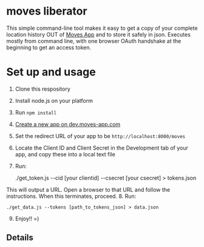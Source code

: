 moves liberator
=========

This simple command-line tool makes it easy to get a copy of your complete location history OUT of [Moves App](http://moves-app.com) and to store it safely in json.  Executes mostly from command line, with one browser OAuth handshake at the beginning to get an access token. 

Set up and usage
==

1. Clone this respository
2. Install node.js on your platform
3. Run ``npm install``
4. [Create a new app on dev.moves-app.com](https://dev.moves-app.com/apps)
5. Set the redirect URL of your app to be ``http://localhost:8000/moves`` 
6. Locate the Client ID and Client Secret in the Development tab of your app, and copy these into a local text file
7. Run:

    ./get_token.js --cid [your clientid] --csecret [your csecret] > tokens.json

This will output a URL. Open a browser to that URL and follow the instructions.
When this terminates, proceed.
8. Run:

    ./get_data.js --tokens [path_to_tokens_json] > data.json

9. Enjoy!! =)

Details
--

